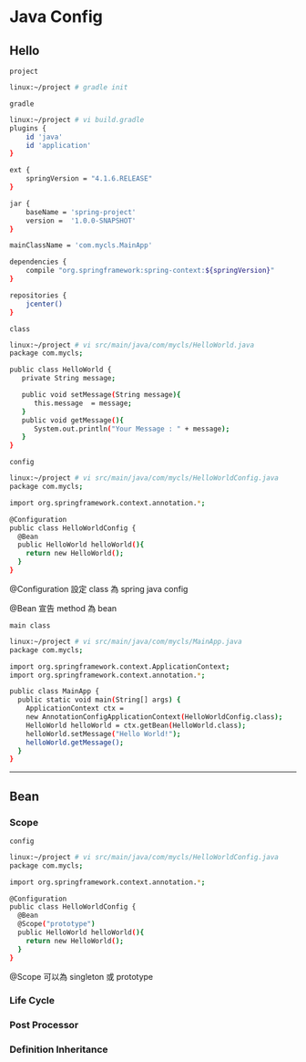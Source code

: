 # Java Config

## Hello

`project`

```bash
linux:~/project # gradle init
```

`gradle`

```bash
linux:~/project # vi build.gradle
plugins {
    id 'java'
    id 'application'
}

ext {
    springVersion = "4.1.6.RELEASE"
}

jar {
    baseName = 'spring-project'
    version =  '1.0.0-SNAPSHOT'
}

mainClassName = 'com.mycls.MainApp'

dependencies {
    compile "org.springframework:spring-context:${springVersion}"
}

repositories {
    jcenter()
}
```

`class`

```bash
linux:~/project # vi src/main/java/com/mycls/HelloWorld.java 
package com.mycls;

public class HelloWorld {
   private String message;

   public void setMessage(String message){
      this.message  = message;
   }
   public void getMessage(){
      System.out.println("Your Message : " + message);
   }
}
```

`config`

```bash
linux:~/project # vi src/main/java/com/mycls/HelloWorldConfig.java
package com.mycls;

import org.springframework.context.annotation.*;

@Configuration
public class HelloWorldConfig {
  @Bean 
  public HelloWorld helloWorld(){
    return new HelloWorld();
  }
}
```

@Configuration 設定 class 為 spring java config

@Bean 宣告 method 為 bean

`main class`

```bash
linux:~/project # vi src/main/java/com/mycls/MainApp.java 
package com.mycls;

import org.springframework.context.ApplicationContext;
import org.springframework.context.annotation.*;

public class MainApp {
  public static void main(String[] args) {
    ApplicationContext ctx = 
    new AnnotationConfigApplicationContext(HelloWorldConfig.class);
    HelloWorld helloWorld = ctx.getBean(HelloWorld.class);
    helloWorld.setMessage("Hello World!");
    helloWorld.getMessage();
  }
}
```


---

## Bean

### Scope

`config`

```bash
linux:~/project # vi src/main/java/com/mycls/HelloWorldConfig.java
package com.mycls;

import org.springframework.context.annotation.*;

@Configuration
public class HelloWorldConfig {
  @Bean
  @Scope("prototype")
  public HelloWorld helloWorld(){
    return new HelloWorld();
  }
}
```

@Scope 可以為 singleton 或 prototype


### Life Cycle


### Post Processor


### Definition Inheritance